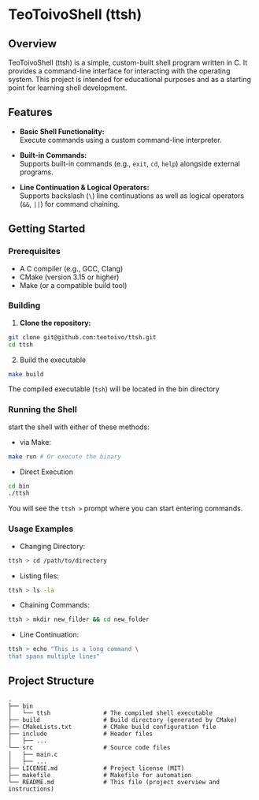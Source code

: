 # TeoToivoShell (ttsh)

## Overview

TeoToivoShell (ttsh) is a simple, custom-built shell program written in C. It provides a command-line interface for interacting with the operating system. This project is intended for educational purposes and as a starting point for learning shell development.

## Features

* **Basic Shell Functionality:**  
    Execute commands using a custom command-line interpreter.
  
* **Built-in Commands:**  
    Supports built-in commands (e.g., `exit`, `cd`, `help`) alongside external programs.

* **Line Continuation & Logical Operators:**  
    Supports backslash (`\`) line continuations as well as logical operators (`&&`, `||`) for command chaining.


## Getting Started

### Prerequisites

* A C compiler (e.g., GCC, Clang)
* CMake (version 3.15 or higher)
* Make (or a compatible build tool)

### Building

1. **Clone the repository:**

```bash
git clone git@github.com:teotoivo/ttsh.git
cd ttsh
```

2. Build the executable
```bash
make build
```
The compiled executable (`tsh`) will be located in the bin directory

### Running the Shell

start the shell with either of these methods:
* via Make:
```bash
make run # Or execute the binary
```
* Direct Execution
```bash
cd bin
./ttsh
```
    
You will see the `ttsh >` prompt where you can start entering commands.

### Usage Examples

* Changing Directory:
```bash
ttsh > cd /path/to/directory
```
* Listing files:
```bash
ttsh > ls -la
```
* Chaining Commands:
```bash
ttsh > mkdir new_filder && cd new_folder
```
* Line Continuation:
```bash
ttsh > echo "This is a long command \
that spans multiple lines"
```

## Project Structure

```text
.
├── bin
│   └── ttsh               # The compiled shell executable
├── build                  # Build directory (generated by CMake)
├── CMakeLists.txt         # CMake build configuration file
├── include                # Header files
│   ├── ...
└── src                    # Source code files
│   ├── main.c
│   ├── ...
├── LICENSE.md             # Project license (MIT)
├── makefile               # Makefile for automation
└── README.md              # This file (project overview and instructions)
```
